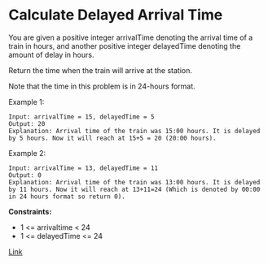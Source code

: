 # Calculate Delayed Arrival Time

You are given a positive integer arrivalTime denoting the arrival time of a train in hours, and another positive integer
delayedTime denoting the amount of delay in hours.

Return the time when the train will arrive at the station.

Note that the time in this problem is in 24-hours format.

Example 1:

```
Input: arrivalTime = 15, delayedTime = 5 
Output: 20 
Explanation: Arrival time of the train was 15:00 hours. It is delayed by 5 hours. Now it will reach at 15+5 = 20 (20:00 hours).
```

Example 2:

```
Input: arrivalTime = 13, delayedTime = 11
Output: 0
Explanation: Arrival time of the train was 13:00 hours. It is delayed by 11 hours. Now it will reach at 13+11=24 (Which is denoted by 00:00 in 24 hours format so return 0).
```

**Constraints:**

- 1 <= arrivaltime < 24
- 1 <= delayedTime <= 24

[Link](https://leetcode.com/problems/calculate-delayed-arrival-time/)